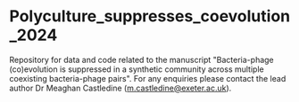 # Polyculture_suppresses_coevolution_2024
Repository for data and code related to the manuscript "Bacteria-phage (co)evolution is suppressed in a synthetic community across multiple coexisting bacteria-phage pairs". For any enquiries please contact the lead author Dr Meaghan Castledine (m.castledine@exeter.ac.uk). 
